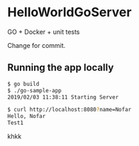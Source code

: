 # HelloWorldGoServer
GO + Docker + unit tests

Change for commit.

## Running the app locally

```bash
$ go build
$ ./go-sample-app
2019/02/03 11:38:11 Starting Server
```

```bash
$ curl http://localhost:8080?name=Nofar
Hello, Nofar 
Test1
``` 

khkk

  
   
   
    
         
          
               
 
   
  
